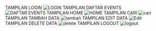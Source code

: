 TAMPILAN LOGIN
![LOGIN](https://github.com/user-attachments/assets/2571753a-5264-40a9-b78b-c12b2d2c81ae)
TAMPILAN DAFTAR EVENTS
![DAFTAR EVENTS](https://github.com/user-attachments/assets/bc029cd9-4ba2-45b6-a53e-5225e239f054)
TAMPILAN HOME
![HOME](https://github.com/user-attachments/assets/4677555b-ca96-403f-9bd9-df07fc1e71f8)
TAMPILAN CARI
![cari](https://github.com/user-attachments/assets/02d5943f-a070-4c5c-bb14-d7e82ce5684d)
TAMPILAN TAMBAH DATA
![tambah](https://github.com/user-attachments/assets/e8ca1c58-d13f-4b1b-8c6e-85790cd156cd)
TAMPILAN EDIT DATA
![Edit](https://github.com/user-attachments/assets/a43c316c-04f9-4797-b91a-2bb7778891c8)
TAMPILAN DELETE DATA
![delete](https://github.com/user-attachments/assets/973b752f-49e6-475d-981d-8fc992e6241b)
TAMPILAN LOGOUT
![logout](https://github.com/user-attachments/assets/c9c131d6-57be-4fef-8793-16abf1bac310)

